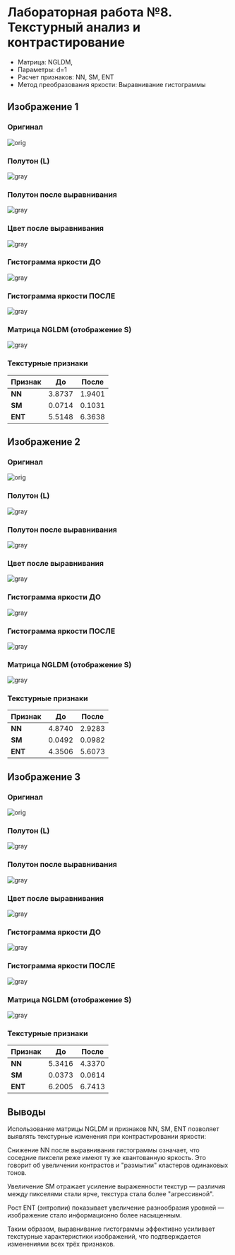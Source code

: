# Лабораторная работа №8. Текстурный анализ и контрастирование

* Матрица: NGLDM, 
* Параметры: d=1 
* Расчет признаков: NN, SM, ENT 
* Метод преобразования яркости: Выравнивание гистограммы

## Изображение 1

### Оригинал

![orig](../pictures_src/old_paris.jpg)

### Полутон (L)

![gray](../pictures_results/old_paris_gray.png)

### Полутон после выравнивания

![gray](../pictures_results/old_paris_gray_eq.png)

### Цвет после выравнивания

![gray](../pictures_results/old_paris_color_eq.png)

### Гистограмма яркости ДО

![gray](../pictures_results/old_paris_hist_before.png)

### Гистограмма яркости ПОСЛЕ

![gray](../pictures_results/old_paris_hist_after.png)

### Матрица NGLDM (отображение S)

![gray](../pictures_results/old_paris_ngldm.png)

### Текстурные признаки

| **Признак** | **До** | **После** |
|-------------|--------|-----------|
| **NN**      | 3.8737 | 1.9401    |
| **SM**      | 0.0714 | 0.1031    |
| **ENT**     | 5.5148 | 6.3638    |

## Изображение 2

### Оригинал

![orig](../pictures_src/old_saratov.jpg)

### Полутон (L)

![gray](../pictures_results/old_saratov_gray.png)

### Полутон после выравнивания

![gray](../pictures_results/old_saratov_gray_eq.png)

### Цвет после выравнивания

![gray](../pictures_results/old_saratov_color_eq.png)

### Гистограмма яркости ДО

![gray](../pictures_results/old_saratov_hist_before.png)

### Гистограмма яркости ПОСЛЕ

![gray](../pictures_results/old_saratov_hist_after.png)

### Матрица NGLDM (отображение S)

![gray](../pictures_results/old_saratov_ngldm.png)

### Текстурные признаки

| **Признак** | **До** | **После** |
|-------------|--------|-----------|
| **NN**      | 4.8740 | 2.9283    |
| **SM**      | 0.0492 | 0.0982    |
| **ENT**     | 4.3506 | 5.6073    |

## Изображение 3

### Оригинал

![orig](../pictures_src/old_serpukhov.jpg)

### Полутон (L)

![gray](../pictures_results/old_serpukhov_gray.png)

### Полутон после выравнивания

![gray](../pictures_results/old_serpukhov_gray_eq.png)

### Цвет после выравнивания

![gray](../pictures_results/old_serpukhov_color_eq.png)

### Гистограмма яркости ДО

![gray](../pictures_results/old_serpukhov_hist_before.png)

### Гистограмма яркости ПОСЛЕ

![gray](../pictures_results/old_serpukhov_hist_after.png)

### Матрица NGLDM (отображение S)

![gray](../pictures_results/old_serpukhov_ngldm.png)

### Текстурные признаки

| **Признак** | **До** | **После** |
|-------------|--------|-----------|
| **NN**      | 5.3416 | 4.3370    |
| **SM**      | 0.0373 | 0.0614    |
| **ENT**     | 6.2005 | 6.7413    |

## Выводы

Использование матрицы NGLDM и признаков NN, SM, ENT позволяет выявлять текстурные изменения при контрастировании яркости:

Снижение NN после выравнивания гистограммы означает, что соседние пиксели реже имеют ту же квантованную яркость. Это говорит об увеличении контрастов и "размытии" кластеров одинаковых тонов.

Увеличение SM отражает усиление выраженности текстур — различия между пикселями стали ярче, текстура стала более "агрессивной".

Рост ENT (энтропии) показывает увеличение разнообразия уровней — изображение стало информационно более насыщенным.

Таким образом, выравнивание гистограммы эффективно усиливает текстурные характеристики изображений, что подтверждается изменениями всех трёх признаков.